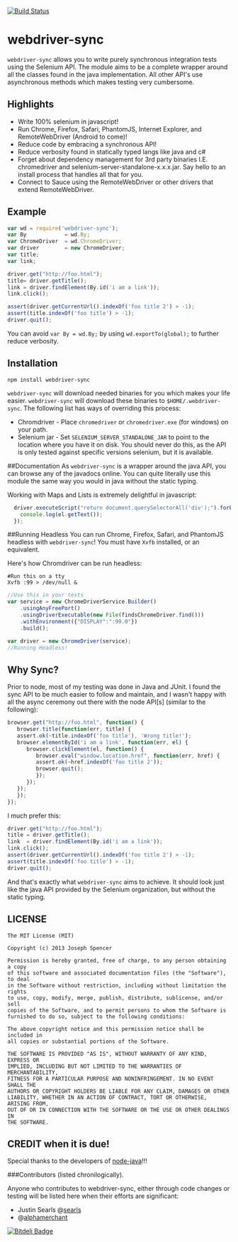[![Build Status](https://travis-ci.org/jsdevel/webdriver-sync.png)](https://travis-ci.org/jsdevel/webdriver-sync)

# webdriver-sync

`webdriver-sync` allows you to write purely synchronous integration tests using
the Selenium API.  The module aims to be a complete wrapper around all the
classes found in the java implementation.  All other API's use asynchronous methods which
makes testing very cumbersome.

## Highlights

* Write 100% selenium in javascript!
* Run Chrome, Firefox, Safari, PhantomJS, Internet Explorer, and RemoteWebDriver (Android to come)!
* Reduce code by embracing a synchronous API!
* Reduce verbosity found in statically typed langs like java and c#
* Forget about dependency management for 3rd party binaries I.E. chromedriver and selenium-server-standalone-x.x.x.jar.  Say hello to an install process that handles all that for you.
* Connect to Sauce using the RemoteWebDriver or other drivers that extend RemoteWebDriver.

## Example
````javascript
var wd = require('webdriver-sync');
var By            = wd.By;
var ChromeDriver  = wd.ChromeDriver;
var driver        = new ChromeDriver;
var title;
var link;

driver.get("http://foo.html");
title= driver.getTitle();
link = driver.findElement(By.id('i am a link'));
link.click();

assert(driver.getCurrentUrl().indexOf('foo title 2') > -1);
assert(title.indexOf('foo title') > -1);
driver.quit();
````

You can avoid `var By = wd.By;` by using `wd.exportTo(global);` to further
reduce verbosity.

## Installation
`npm install webdriver-sync`

`webdriver-sync` will download needed binaries for you which makes your life
easier.  `webdriver-sync` will download these binaries to `$HOME/.webdriver-sync`.
The following list has ways of overriding this process:

* Chromdriver - Place `chromedriver` or `chromedriver.exe` (for windows) on your
path.
* Selenium jar - Set `SELENIUM_SERVER_STANDALONE_JAR` to point to the location 
where you have it on disk.  You should never do this, as the API is only tested
against specific versions selenium, but it is available.

##Documentation
As `webdriver-sync` is a wrapper around the java API, you can browse any of the
javadocs online.  You can quite literally use this module the same way you
would in java without the static typing.

Working with Maps and Lists is extremely delightful in javascript:
````javascript
  driver.executeScript("return document.querySelectorAll('div');").forEach(function(el){
    console.log(el.getText());
  });
````

##Running Headless
You can run Chrome, Firefox, Safari, and PhantomJS headless with `webdriver-sync`!
You must have `Xvfb` installed, or an equivalent.

Here's how Chromdriver can be run headless:
````shell
#Run this on a tty
Xvfb :99 > /dev/null &
````

````javascript
//Use this in your tests
var service = new ChromeDriverService.Builder()
    .usingAnyFreePort()
    .usingDriverExecutable(new File(findsChromeDriver.find()))
    .withEnvironment({"DISPLAY":":99.0"})
    .build();

var driver = new ChromeDriver(service);
//Running Headless!
````
## Why Sync?

Prior to node, most of my testing was done in Java and JUnit.  I found the sync
API to be much easier to follow and maintain, and I wasn't happy with all the
async ceremony out there with the node API[s] (similar to the following):

``````javascript
browser.get("http://foo.html", function() {
   browser.title(function(err, title) {
   assert.ok(~title.indexOf('foo title'), 'Wrong title!');
   browser.elementById('i am a link', function(err, el) {
      browser.clickElement(el, function() {
         browser.eval("window.location.href", function(err, href) {
         assert.ok(~href.indexOf('foo title 2'));
         browser.quit();
         });
      });
   });
   });
});
``````

I much prefer this:

``````javascript
driver.get("http://foo.html");
title = driver.getTitle();
link  = driver.findElement(By.id('i am a link'));
link.click();
assert(driver.getCurrentUrl().indexOf('foo title 2') > -1);
assert(title.indexOf('foo title') > -1);
driver.quit();
``````

And that's exactly what `webdriver-sync` aims to achieve.  It should look just
like the java API provided by the Selenium organization, but without the static typing.


## LICENSE
``````
The MIT License (MIT)

Copyright (c) 2013 Joseph Spencer

Permission is hereby granted, free of charge, to any person obtaining a copy
of this software and associated documentation files (the "Software"), to deal
in the Software without restriction, including without limitation the rights
to use, copy, modify, merge, publish, distribute, sublicense, and/or sell
copies of the Software, and to permit persons to whom the Software is
furnished to do so, subject to the following conditions:

The above copyright notice and this permission notice shall be included in
all copies or substantial portions of the Software.

THE SOFTWARE IS PROVIDED "AS IS", WITHOUT WARRANTY OF ANY KIND, EXPRESS OR
IMPLIED, INCLUDING BUT NOT LIMITED TO THE WARRANTIES OF MERCHANTABILITY,
FITNESS FOR A PARTICULAR PURPOSE AND NONINFRINGEMENT. IN NO EVENT SHALL THE
AUTHORS OR COPYRIGHT HOLDERS BE LIABLE FOR ANY CLAIM, DAMAGES OR OTHER
LIABILITY, WHETHER IN AN ACTION OF CONTRACT, TORT OR OTHERWISE, ARISING FROM,
OUT OF OR IN CONNECTION WITH THE SOFTWARE OR THE USE OR OTHER DEALINGS IN
THE SOFTWARE.
``````

## CREDIT when it is due!
Special thanks to the developers of <a href="https://github.com/joeferner/node-java">node-java</a>!!!

###Contributors (listed chronilogically).  

Anyone who contributes to webdriver-sync, either through code changes or testing 
will be listed here when their efforts are significant:
* Justin Searls @<a href='https://github.com/searls'>searls</a>
* @<a href='https://github.com/alphamerchant'>alphamerchant</a>


[![Bitdeli Badge](https://d2weczhvl823v0.cloudfront.net/jsdevel/webdriver-sync/trend.png)](https://bitdeli.com/free "Bitdeli Badge")
